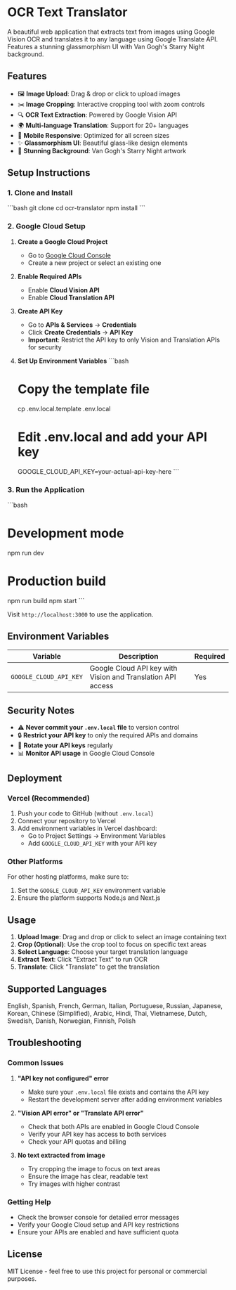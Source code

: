 # OCR Text Translator

A beautiful web application that extracts text from images using Google Vision OCR and translates it to any language using Google Translate API. Features a stunning glassmorphism UI with Van Gogh's Starry Night background.

## Features

- 🖼️ **Image Upload**: Drag & drop or click to upload images
- ✂️ **Image Cropping**: Interactive cropping tool with zoom controls
- 🔍 **OCR Text Extraction**: Powered by Google Vision API
- 🌍 **Multi-language Translation**: Support for 20+ languages
- 📱 **Mobile Responsive**: Optimized for all screen sizes
- ✨ **Glassmorphism UI**: Beautiful glass-like design elements
- 🎨 **Stunning Background**: Van Gogh's Starry Night artwork

## Setup Instructions

### 1. Clone and Install

\`\`\`bash
git clone <your-repo-url>
cd ocr-translator
npm install
\`\`\`

### 2. Google Cloud Setup

1. **Create a Google Cloud Project**
   - Go to [Google Cloud Console](https://console.cloud.google.com/)
   - Create a new project or select an existing one

2. **Enable Required APIs**
   - Enable **Cloud Vision API**
   - Enable **Cloud Translation API**

3. **Create API Key**
   - Go to **APIs & Services** → **Credentials**
   - Click **Create Credentials** → **API Key**
   - **Important**: Restrict the API key to only Vision and Translation APIs for security

4. **Set Up Environment Variables**
   \`\`\`bash
   # Copy the template file
   cp .env.local.template .env.local
   
   # Edit .env.local and add your API key
   GOOGLE_CLOUD_API_KEY=your-actual-api-key-here
   \`\`\`

### 3. Run the Application

\`\`\`bash
# Development mode
npm run dev

# Production build
npm run build
npm start
\`\`\`

Visit `http://localhost:3000` to use the application.

## Environment Variables

| Variable | Description | Required |
|----------|-------------|----------|
| `GOOGLE_CLOUD_API_KEY` | Google Cloud API key with Vision and Translation API access | Yes |

## Security Notes

- ⚠️ **Never commit your `.env.local` file** to version control
- 🔒 **Restrict your API key** to only the required APIs and domains
- 🔄 **Rotate your API keys** regularly
- 📊 **Monitor API usage** in Google Cloud Console

## Deployment

### Vercel (Recommended)

1. Push your code to GitHub (without `.env.local`)
2. Connect your repository to Vercel
3. Add environment variables in Vercel dashboard:
   - Go to Project Settings → Environment Variables
   - Add `GOOGLE_CLOUD_API_KEY` with your API key

### Other Platforms

For other hosting platforms, make sure to:
1. Set the `GOOGLE_CLOUD_API_KEY` environment variable
2. Ensure the platform supports Node.js and Next.js

## Usage

1. **Upload Image**: Drag and drop or click to select an image containing text
2. **Crop (Optional)**: Use the crop tool to focus on specific text areas
3. **Select Language**: Choose your target translation language
4. **Extract Text**: Click "Extract Text" to run OCR
5. **Translate**: Click "Translate" to get the translation

## Supported Languages

English, Spanish, French, German, Italian, Portuguese, Russian, Japanese, Korean, Chinese (Simplified), Arabic, Hindi, Thai, Vietnamese, Dutch, Swedish, Danish, Norwegian, Finnish, Polish

## Troubleshooting

### Common Issues

1. **"API key not configured" error**
   - Make sure your `.env.local` file exists and contains the API key
   - Restart the development server after adding environment variables

2. **"Vision API error" or "Translate API error"**
   - Check that both APIs are enabled in Google Cloud Console
   - Verify your API key has access to both services
   - Check your API quotas and billing

3. **No text extracted from image**
   - Try cropping the image to focus on text areas
   - Ensure the image has clear, readable text
   - Try images with higher contrast

### Getting Help

- Check the browser console for detailed error messages
- Verify your Google Cloud setup and API key restrictions
- Ensure your APIs are enabled and have sufficient quota

## License

MIT License - feel free to use this project for personal or commercial purposes.
